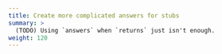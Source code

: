 ```yaml
---
title: Create more complicated answers for stubs
summary: >
  (TODO) Using `answers` when `returns` just isn't enough.
weight: 120
---
```

